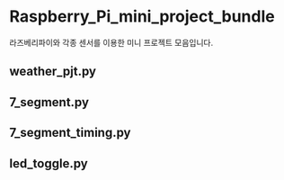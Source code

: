 # Raspberry_Pi_mini_project_bundle
라즈베리파이와 각종 센서를 이용한 미니 프로젝트 모음입니다.

## weather_pjt.py

## 7_segment.py

## 7_segment_timing.py



## led_toggle.py


